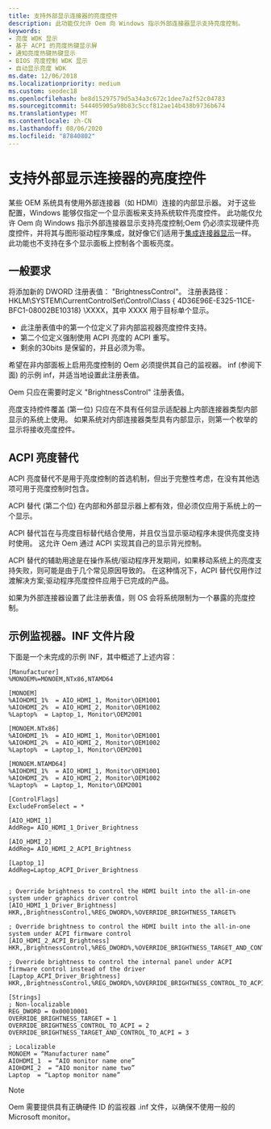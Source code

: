 ```yaml
---
title: 支持外部显示连接器的亮度控件
description: 此功能仅允许 Oem 向 Windows 指示外部连接器显示支持亮度控制。
keywords:
- 亮度 WDK 显示
- 基于 ACPI 的亮度热键显示屏
- 通知亮度热键热键显示
- BIOS 亮度控制 WDK 显示
- 自动显示亮度 WDK
ms.date: 12/06/2018
ms.localizationpriority: medium
ms.custom: seodec18
ms.openlocfilehash: be8d15297579d5a34a3c672c1dee7a2f52c04783
ms.sourcegitcommit: 544405905a98b83c5ccf812ae14b438b9736b674
ms.translationtype: MT
ms.contentlocale: zh-CN
ms.lasthandoff: 08/06/2020
ms.locfileid: "87840802"
---
```

# <a name="supporting-brightness-controls-for-external-display-connectors"></a>支持外部显示连接器的亮度控件

某些 OEM 系统具有使用外部连接器（如 HDMI）连接的内部显示器。 对于这些配置，Windows 能够仅指定一个显示面板来支持系统软件亮度控件。
此功能仅允许 Oem 向 Windows 指示外部连接器显示支持亮度控制;Oem 仍必须实现硬件亮度控件，并将其与图形驱动程序集成，就好像它们适用于[集成连接器显示](https://docs.microsoft.com/windows-hardware/drivers/display/supporting-brightness-controls-on-integrated-display-panels)一样。 此功能也不支持在多个显示面板上控制各个面板亮度。

## <a name="general-requirements"></a>一般要求

将添加新的 DWORD 注册表值： "BrightnessControl"。
注册表路径： HKLM\SYSTEM\CurrentControlSet\Control\Class \{ 4D36E96E-E325-11CE-BFC1-08002BE10318} \XXXX，其中 XXXX 用于目标单个显示。  

* 此注册表值中的第一个位定义了非内部监视器亮度控件支持。
* 第二个位定义强制使用 ACPI 亮度的 ACPI 重写。
* 剩余的30bits 是保留的，并且必须为零。  

希望在非内部面板上启用亮度控制的 Oem 必须提供其自己的监视器。 inf (参阅下面) 的示例 inf，并适当地设置此注册表值。

Oem 只应在需要时定义 "BrightnessControl" 注册表值。

亮度支持控件覆盖 (第一位) 只应在不具有任何显示适配器上内部连接器类型内部显示的系统上使用。 如果系统对内部连接器类型具有内部显示，则第一个枚举的显示将接收亮度控件。

## <a name="acpi-brightness-override"></a>ACPI 亮度替代

ACPI 亮度替代不是用于亮度控制的首选机制，但出于完整性考虑，在没有其他选项可用于亮度控制时包含。

ACPI 替代 (第二个位) 在内部和外部显示器上都有效，但必须仅应用于系统上的一个显示。

ACPI 替代旨在与亮度目标替代结合使用，并且仅当显示驱动程序未提供亮度支持时使用。  这允许 Oem 通过 ACPI 实现其自己的显示背光控制。

ACPI 替代的辅助用途是在操作系统/驱动程序开发期间，如果移动系统上的亮度支持失败，则可能是由于几个常见原因导致的。 在这种情况下，ACPI 替代仅用作过渡解决方案;驱动程序亮度控件应用于已完成的产品。

如果为外部连接器设置了此注册表值，则 OS 会将系统限制为一个暴露的亮度控制。

## <a name="sample-monitorinf-file-fragment"></a>示例监视器。INF 文件片段

下面是一个未完成的示例 INF，其中概述了上述内容：

```inf
[Manufacturer]
%MONOEM%=MONOEM,NTx86,NTAMD64

[MONOEM]  
%AIOHDMI_1%  = AIO_HDMI_1, Monitor\OEM1001
%AIOHDMI_2%  = AIO_HDMI_2, Monitor\OEM1002
%Laptop%  = Laptop_1, Monitor\OEM2001

[MONOEM.NTx86]
%AIOHDMI_1%  = AIO_HDMI_1, Monitor\OEM1001
%AIOHDMI_2%  = AIO_HDMI_2, Monitor\OEM1002
%Laptop%  = Laptop_1, Monitor\OEM2001

[MONOEM.NTAMD64]  
%AIOHDMI_1%  = AIO_HDMI_1, Monitor\OEM1001
%AIOHDMI_2%  = AIO_HDMI_2, Monitor\OEM1002
%Laptop%  = Laptop_1, Monitor\OEM2001

[ControlFlags]
ExcludeFromSelect = *

[AIO_HDMI_1]
AddReg= AIO_HDMI_1_Driver_Brightness

[AIO_HDMI_2]
AddReg= AIO_HDMI_2_ACPI_Brightness

[Laptop_1]
AddReg=Laptop_ACPI_Driver_Brightness


; Override brightness to control the HDMI built into the all-in-one system under graphics driver control
[AIO_HDMI_1_Driver_Brightness]
HKR,,BrightnessControl,%REG_DWORD%,%OVERRIDE_BRIGHTNESS_TARGET%

; Override brightness to control the HDMI built into the all-in-one system under ACPI firmware control
[AIO_HDMI_2_ACPI_Brightness]
HKR,,BrightnessControl,%REG_DWORD%,%OVERRIDE_BRIGHTNESS_TARGET_AND_CONTROL_TO_ACPI%

; Override brightness to control the internal panel under ACPI firmware control instead of the driver
[Laptop_ACPI_Driver_Brightness]
HKR,,BrightnessControl,%REG_DWORD%,%OVERRIDE_BRIGHTNESS_CONTROL_TO_ACPI%

[Strings]
; Non-localizable
REG_DWORD = 0x00010001
OVERRIDE_BRIGHTNESS_TARGET = 1
OVERRIDE_BRIGHTNESS_CONTROL_TO_ACPI = 2
OVERRIDE_BRIGHTNESS_TARGET_AND_CONTROL_TO_ACPI = 3

; Localizable
MONOEM = “Manufacturer name”
AIOHDMI_1  = “AIO monitor name one”
AIOHDMI_2  = “AIO monitor name two”
Laptop  = “Laptop monitor name”
```

> [!NOTE]
> Oem 需要提供具有正确硬件 ID 的监视器 .inf 文件，以确保不使用一般的 Microsoft monitor。

